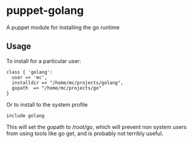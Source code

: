 # puppet-golang #

A puppet module for installing the go runtime

## Usage ##
To install for a particular user:

    class { 'golang':
      user => 'mc',
      installdir => "/home/mc/projects/golang",
      gopath  => "/home/mc/projects/go"
    }

Or to install to the system profile
    
    include golang

This will set the gopath to /root/go, which will prevent non system users from using tools like go get, and is probably not terribly useful.
